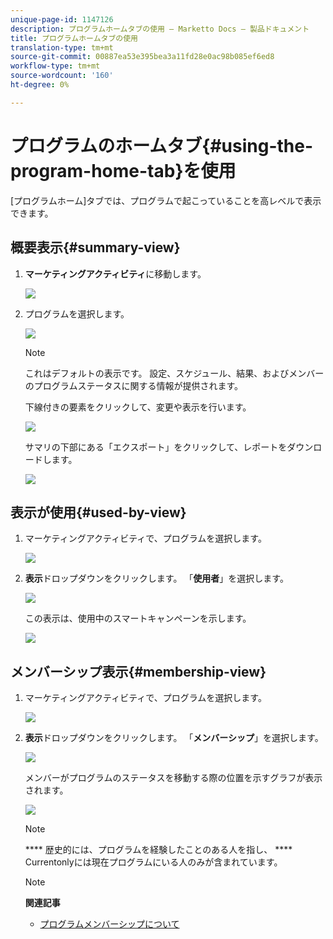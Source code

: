 ```yaml
---
unique-page-id: 1147126
description: プログラムホームタブの使用 — Marketto Docs — 製品ドキュメント
title: プログラムホームタブの使用
translation-type: tm+mt
source-git-commit: 00887ea53e395bea3a11fd28e0ac98b085ef6ed8
workflow-type: tm+mt
source-wordcount: '160'
ht-degree: 0%

---
```



# プログラムのホームタブ{#using-the-program-home-tab}を使用

[プログラムホーム]タブでは、プログラムで起こっていることを高レベルで表示できます。

## 概要表示{#summary-view}

1. **マーケティングアクティビティ**&#x200B;に移動します。

   ![](assets/login-marketing-activities-1.png)

1. プログラムを選択します。

   ![](assets/image2014-9-18-17-3a1-3a55.png)

   >[!NOTE]
   >
   >これはデフォルトの表示です。 設定、スケジュール、結果、およびメンバーのプログラムステータスに関する情報が提供されます。

   下線付きの要素をクリックして、変更や表示を行います。

   ![](assets/image2014-9-18-17-3a2-3a53.png)

   サマリの下部にある「エクスポート」をクリックして、レポートをダウンロードします。

   ![](assets/image2014-9-18-17-3a3-3a47.png)

## 表示が使用{#used-by-view}

1. マーケティングアクティビティで、プログラムを選択します。

   ![](assets/image2014-9-18-17-3a4-3a24.png)

1. **表示**&#x200B;ドロップダウンをクリックします。 「**使用者**」を選択します。

   ![](assets/image2014-9-18-17-3a5-3a2.png)

   この表示は、使用中のスマートキャンペーンを示します。

   ![](assets/image2014-9-18-17-3a6-3a4.png)

## メンバーシップ表示{#membership-view}

1. マーケティングアクティビティで、プログラムを選択します。

   ![](assets/image2014-9-18-17-3a7-3a25.png)

1. **表示**&#x200B;ドロップダウンをクリックします。 「**メンバーシップ**」を選択します。

   ![](assets/image2014-9-18-17-3a7-3a49.png)

   メンバーがプログラムのステータスを移動する際の位置を示すグラフが表示されます。

   ![](assets/image2014-9-18-17-3a8-3a1.png)

   >[!NOTE]
   >
   >**** 歴史的には、プログラムを経験したことのある人を指し、 **** Currentonlyには現在プログラムにいる人のみが含まれています。

   >[!NOTE]
   >
   >**関連記事**
   >
   >    
   >    
   >    * [プログラムメンバーシップについて](understanding-program-membership.md)


